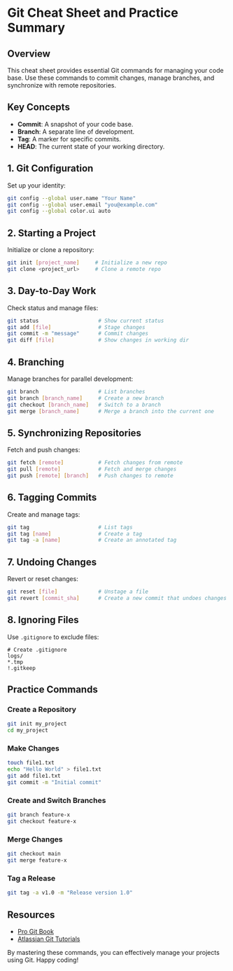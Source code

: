 # Git Cheat Sheet and Practice Summary

## Overview
This cheat sheet provides essential Git commands for managing your code base. Use these commands to commit changes, manage branches, and synchronize with remote repositories.

## Key Concepts
- **Commit**: A snapshot of your code base.
- **Branch**: A separate line of development.
- **Tag**: A marker for specific commits.
- **HEAD**: The current state of your working directory.

## 1. Git Configuration
Set up your identity:
```bash
git config --global user.name "Your Name"
git config --global user.email "you@example.com"
git config --global color.ui auto
```

## 2. Starting a Project
Initialize or clone a repository:
```bash
git init [project_name]     # Initialize a new repo
git clone <project_url>     # Clone a remote repo
```

## 3. Day-to-Day Work
Check status and manage files:
```bash
git status                   # Show current status
git add [file]               # Stage changes
git commit -m "message"      # Commit changes
git diff [file]              # Show changes in working dir
```

## 4. Branching
Manage branches for parallel development:
```bash
git branch                   # List branches
git branch [branch_name]     # Create a new branch
git checkout [branch_name]   # Switch to a branch
git merge [branch_name]      # Merge a branch into the current one
```

## 5. Synchronizing Repositories
Fetch and push changes:
```bash
git fetch [remote]           # Fetch changes from remote
git pull [remote]            # Fetch and merge changes
git push [remote] [branch]   # Push changes to remote
```

## 6. Tagging Commits
Create and manage tags:
```bash
git tag                      # List tags
git tag [name]               # Create a tag
git tag -a [name]            # Create an annotated tag
```

## 7. Undoing Changes
Revert or reset changes:
```bash
git reset [file]             # Unstage a file
git revert [commit_sha]      # Create a new commit that undoes changes
```

## 8. Ignoring Files
Use `.gitignore` to exclude files:
```plaintext
# Create .gitignore
logs/
*.tmp
!.gitkeep
```

## Practice Commands
### Create a Repository
```bash
git init my_project
cd my_project
```

### Make Changes
```bash
touch file1.txt
echo "Hello World" > file1.txt
git add file1.txt
git commit -m "Initial commit"
```

### Create and Switch Branches
```bash
git branch feature-x
git checkout feature-x
```

### Merge Changes
```bash
git checkout main
git merge feature-x
```

### Tag a Release
```bash
git tag -a v1.0 -m "Release version 1.0"
```

## Resources
- [Pro Git Book](https://git-scm.com/book/en/v2)
- [Atlassian Git Tutorials](https://www.atlassian.com/git/tutorials)

By mastering these commands, you can effectively manage your projects using Git. Happy coding!
